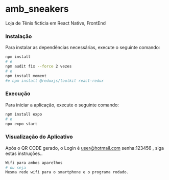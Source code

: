 # amb_sneakers
Loja de Tênis ficticia em React Native, FrontEnd

### Instalação

Para instalar as dependências necessárias, execute o seguinte comando:

```bash
npm install
# e
npm audit fix --force 2 vezes
# e
npm install moment
#e npm install @reduxjs/toolkit react-redux
```
### Execução

Para iniciar a aplicação, execute o seguinte comando:

```bash
npm install expo
# e
npx expo start
```

### Visualização do Aplicativo

Após o QR CODE gerado, o Login é user@hotmail.com senha:123456 , siga estas instruções..

```bash
Wifi para ambos aparelhos
# ou seja
Mesma rede wifi para o smartphone e o programa rodado.
```
